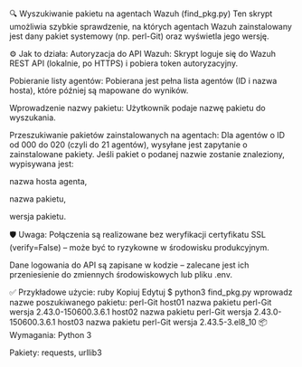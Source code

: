 🔍 Wyszukiwanie pakietu na agentach Wazuh (find_pkg.py)
Ten skrypt umożliwia szybkie sprawdzenie, na których agentach Wazuh zainstalowany jest dany pakiet systemowy (np. perl-Git) oraz wyświetla jego wersję.

⚙️ Jak to działa:
Autoryzacja do API Wazuh:
Skrypt loguje się do Wazuh REST API (lokalnie, po HTTPS) i pobiera token autoryzacyjny.

Pobieranie listy agentów:
Pobierana jest pełna lista agentów (ID i nazwa hosta), które później są mapowane do wyników.

Wprowadzenie nazwy pakietu:
Użytkownik podaje nazwę pakietu do wyszukania.

Przeszukiwanie pakietów zainstalowanych na agentach:
Dla agentów o ID od 000 do 020 (czyli do 21 agentów), wysyłane jest zapytanie o zainstalowane pakiety.
Jeśli pakiet o podanej nazwie zostanie znaleziony, wypisywana jest:

nazwa hosta agenta,

nazwa pakietu,

wersja pakietu.

🛡️ Uwaga:
Połączenia są realizowane bez weryfikacji certyfikatu SSL (verify=False) – może być to ryzykowne w środowisku produkcyjnym.

Dane logowania do API są zapisane w kodzie – zalecane jest ich przeniesienie do zmiennych środowiskowych lub pliku .env.

✅ Przykładowe użycie:
ruby
Kopiuj
Edytuj
$ python3 find_pkg.py
wprowadz nazwe poszukiwanego pakietu: perl-Git
host01
nazwa pakietu perl-Git wersja 2.43.0-150600.3.6.1
host02
nazwa pakietu perl-Git wersja 2.43.0-150600.3.6.1
host03
nazwa pakietu perl-Git wersja 2.43.5-3.el8_10
📦 Wymagania:
Python 3

Pakiety: requests, urllib3

